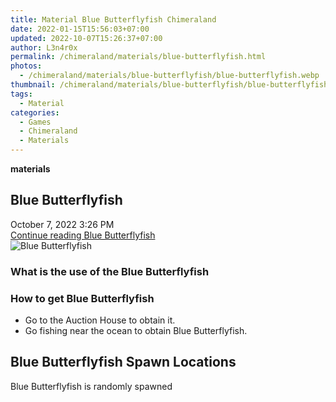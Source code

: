 ```yaml
---
title: Material Blue Butterflyfish Chimeraland
date: 2022-01-15T15:56:03+07:00
updated: 2022-10-07T15:26:37+07:00
author: L3n4r0x
permalink: /chimeraland/materials/blue-butterflyfish.html
photos:
  - /chimeraland/materials/blue-butterflyfish/blue-butterflyfish.webp
thumbnail: /chimeraland/materials/blue-butterflyfish/blue-butterflyfish.webp
tags:
  - Material
categories:
  - Games
  - Chimeraland
  - Materials
---
```


<section id="bootstrap-wrapper">
  <link
    rel="stylesheet"
    href="https://rawcdn.githack.com/dimaslanjaka/Web-Manajemen/0c3b5aa1813bd4abcd2c11bf3e37928b15c28664/css/bootstrap-5-3-0-alpha3-wrapper.css"
  />
  <div
    class="row g-0 border rounded overflow-hidden flex-md-row mb-4 shadow-sm position-relative bg-light text-dark"
  >
    <div class="col p-4 d-flex flex-column position-static">
      <strong class="d-inline-block mb-2 text-success">materials</strong>
      <h2 class="mb-0">Blue Butterflyfish</h2>
      <div class="mb-1 text-muted">October 7, 2022 3:26 PM</div>
      <a
        href="/chimeraland/materials/blue-butterflyfish.html"
        class="stretched-link d-none"
        >Continue reading Blue Butterflyfish</a
      >
    </div>
    <div class="col-auto d-none d-lg-block">
      <img
        src="/chimeraland/materials/blue-butterflyfish/blue-butterflyfish.webp"
        alt="Blue Butterflyfish"
      />
    </div>
  </div>
  <div class="row bg-light text-dark">
    <div class="col-lg-6 col-12 mb-2">
      <div class="card">
        <div class="card-body">
          <h3 class="card-title">What is the use of the Blue Butterflyfish</h3>
          <div class="card-text"><ul></ul></div>
        </div>
      </div>
    </div>
    <div class="col-lg-6 col-12 mb-2">
      <div class="card">
        <div class="card-body">
          <h3 class="card-title">How to get Blue Butterflyfish</h3>
          <div class="card-text">
            <ul>
              <li>Go to the Auction House to obtain it.</li>
              <li>Go fishing near the ocean to obtain Blue Butterflyfish.</li>
            </ul>
          </div>
        </div>
      </div>
    </div>
    <div class="col-12 mb-2">
      <h2>Blue Butterflyfish Spawn Locations</h2>
      <p>Blue Butterflyfish is randomly spawned</p>
    </div>
  </div>
</section>